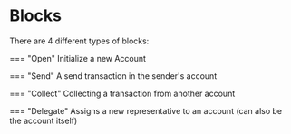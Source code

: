 # Blocks

There are 4 different types of blocks:

=== "Open"
    Initialize a new Account

=== "Send"
    A send transaction in the sender's account

=== "Collect"
    Collecting a transaction from another account

=== "Delegate"
    Assigns a new representative to an account (can also be the
    account itself)